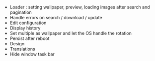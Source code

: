 - Loader : setting wallpaper, preview, loading images after search and pagination
- Handle errors on search / download / update
- Edit configuration
- Display history
- Set multiple as wallpaper and let the OS handle the rotation
- Persist after reboot
- Design
- Translations
- Hide window task bar
